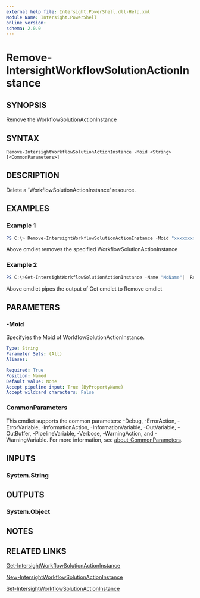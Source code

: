 ```yaml
---
external help file: Intersight.PowerShell.dll-Help.xml
Module Name: Intersight.PowerShell
online version:
schema: 2.0.0
---
```


# Remove-IntersightWorkflowSolutionActionInstance

## SYNOPSIS
Remove the WorkflowSolutionActionInstance

## SYNTAX

```
Remove-IntersightWorkflowSolutionActionInstance -Moid <String> [<CommonParameters>]
```

## DESCRIPTION
Delete a &apos;WorkflowSolutionActionInstance&apos; resource.

## EXAMPLES

### Example 1
```powershell
PS C:\> Remove-IntersightWorkflowSolutionActionInstance -Moid "xxxxxxxxxxxxxxxxxxxxxxxxxxx"
```
Above cmdlet removes the specified WorkflowSolutionActionInstance 

### Example 2
```powershell
PS C:\>Get-IntersightWorkflowSolutionActionInstance -Name "MoName"|  Remove-IntersightWorkflowSolutionActionInstance
```
Above cmdlet pipes the output of Get cmdlet to Remove cmdlet

## PARAMETERS

### -Moid
Specifyies the Moid of WorkflowSolutionActionInstance.

```yaml
Type: String
Parameter Sets: (All)
Aliases:

Required: True
Position: Named
Default value: None
Accept pipeline input: True (ByPropertyName)
Accept wildcard characters: False
```

### CommonParameters
This cmdlet supports the common parameters: -Debug, -ErrorAction, -ErrorVariable, -InformationAction, -InformationVariable, -OutVariable, -OutBuffer, -PipelineVariable, -Verbose, -WarningAction, and -WarningVariable. For more information, see [about_CommonParameters](http://go.microsoft.com/fwlink/?LinkID=113216).

## INPUTS

### System.String

## OUTPUTS

### System.Object
## NOTES

## RELATED LINKS

[Get-IntersightWorkflowSolutionActionInstance](./Get-IntersightWorkflowSolutionActionInstance.md)

[New-IntersightWorkflowSolutionActionInstance](./New-IntersightWorkflowSolutionActionInstance.md)

[Set-IntersightWorkflowSolutionActionInstance](./Set-IntersightWorkflowSolutionActionInstance.md)

